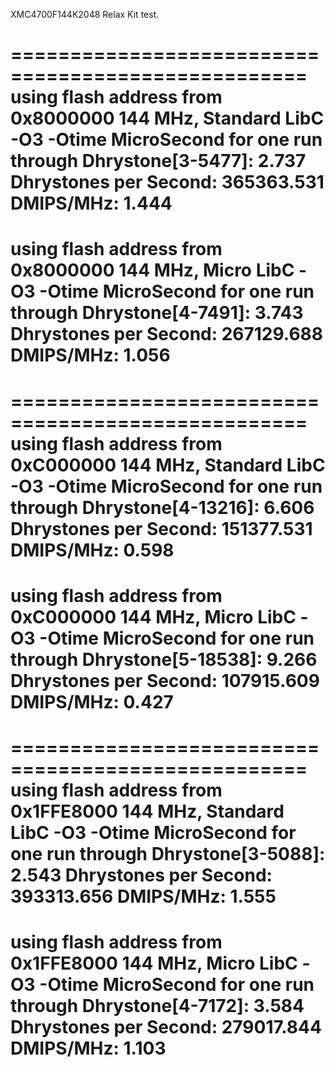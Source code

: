 XMC4700F144K2048 Relax Kit test.

===================================================
using flash address from 0x8000000
144 MHz, Standard LibC
-O3 -Otime
MicroSecond for one run through Dhrystone[3-5477]:       2.737 
Dhrystones per Second:  365363.531 
DMIPS/MHz:      1.444
====================================================
using flash address from 0x8000000
144 MHz, Micro LibC
-O3 -Otime
MicroSecond for one run through Dhrystone[4-7491]:       3.743 
Dhrystones per Second:  267129.688 
DMIPS/MHz:      1.056
====================================================

===================================================
using flash address from 0xC000000
144 MHz, Standard LibC
-O3 -Otime
MicroSecond for one run through Dhrystone[4-13216]:      6.606 
Dhrystones per Second:  151377.531 
DMIPS/MHz:      0.598
====================================================
using flash address from 0xC000000
144 MHz, Micro LibC
-O3 -Otime
MicroSecond for one run through Dhrystone[5-18538]:      9.266 
Dhrystones per Second:  107915.609 
DMIPS/MHz:      0.427
====================================================

===================================================
using flash address from 0x1FFE8000
144 MHz, Standard LibC
-O3 -Otime
MicroSecond for one run through Dhrystone[3-5088]:       2.543 
Dhrystones per Second:  393313.656 
DMIPS/MHz:      1.555
====================================================
using flash address from 0x1FFE8000
144 MHz, Micro LibC
-O3 -Otime
MicroSecond for one run through Dhrystone[4-7172]:       3.584 
Dhrystones per Second:  279017.844 
DMIPS/MHz:      1.103
====================================================

